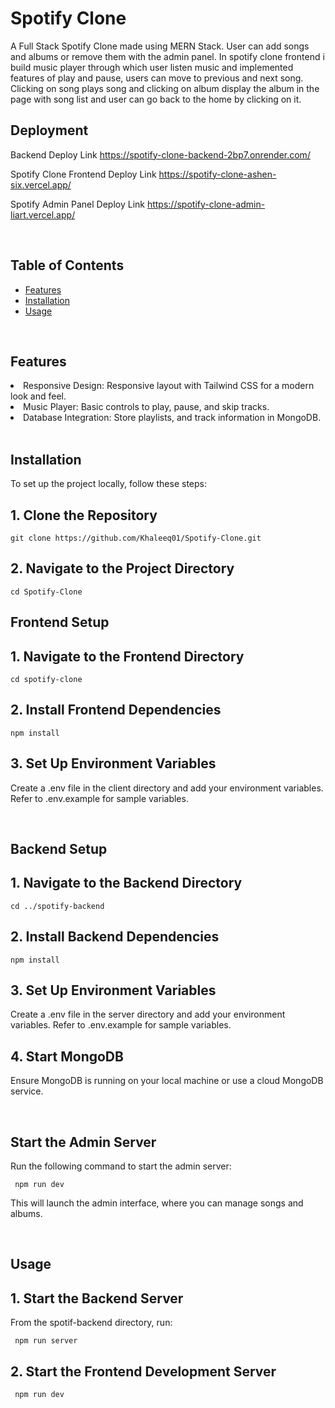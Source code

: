 <h1>Spotify Clone</h1>
A Full Stack Spotify Clone made using MERN Stack. User can add songs and albums or remove them with the admin panel. In spotify clone frontend i build music player through which user listen music and implemented features of play and pause, users can move to previous and next song. Clicking on song plays song and clicking on album display the album in the page with song list and user can go back to the home by clicking on it.

<br>

<h2>Deployment</h2>

Backend Deploy Link https://spotify-clone-backend-2bp7.onrender.com/

Spotify Clone Frontend Deploy Link https://spotify-clone-ashen-six.vercel.app/

Spotify Admin Panel  Deploy Link https://spotify-clone-admin-liart.vercel.app/

<br>

<h2>Table of Contents</h2>
<ul>
  <li><a href="#features">Features</a></li>
  <li><a href="#installation">Installation</a></li>
  <li><a href="#usage">Usage</a></li>

</ul>

<br>

<h2>Features</h2>

<li>Responsive Design: Responsive layout with Tailwind CSS for a modern look and feel.</li>
<li>Music Player: Basic controls to play, pause, and skip tracks.</li>
<li>Database Integration: Store playlists, and track information in MongoDB.</li>

<br>

<h2>Installation</h2>

To set up the project locally, follow these steps:

<h2>1. Clone the Repository</h2>

    git clone https://github.com/Khaleeq01/Spotify-Clone.git

<h2>2. Navigate to the Project Directory</h2>

    cd Spotify-Clone

<h2>Frontend Setup</h2>

<h2>1. Navigate to the Frontend Directory</h2>

    cd spotify-clone

<h2>2. Install Frontend Dependencies</h2>

    npm install

<h2>3. Set Up Environment Variables</h2>

  Create a .env file in the client directory and add your environment variables. Refer to .env.example for sample variables.

<br>

<h2>Backend Setup</h2>

<h2>1. Navigate to the Backend Directory</h2>

    cd ../spotify-backend

<h2>2. Install Backend Dependencies</h2>

    npm install

<h2>3. Set Up Environment Variables</h2>

  Create a .env file in the server directory and add your environment variables. Refer to .env.example for sample variables.

<h2>4. Start MongoDB</h2>

  Ensure MongoDB is running on your local machine or use a cloud MongoDB service.

  <br>

  <h2>Start the Admin Server</h2>

  Run the following command to start the admin server:

     npm run dev

  This will launch the admin interface, where you can manage songs and albums.

  <br>

  <h2>Usage</h2>

  <h2>1. Start the Backend Server</h2>

  From the spotif-backend directory, run:

     npm run server

  <h2>2. Start the Frontend Development Server</h2>

     npm run dev






